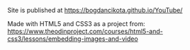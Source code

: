  Site is published at https://bogdancikota.github.io/YouTube/
 
 Made with HTML5 and CSS3 as a project from: https://www.theodinproject.com/courses/html5-and-css3/lessons/embedding-images-and-video
